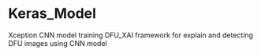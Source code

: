 # Keras_Model 
Xception CNN model training
DFU_XAI framework for explain and detecting DFU images using CNN model
